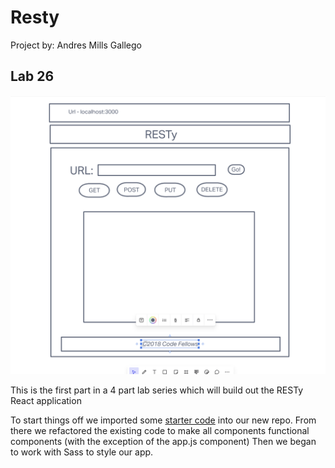 # Resty

Project by:  Andres Mills Gallego

## Lab 26

![UML](./resty-uml.png)

This is the first part in a 4 part lab series which will build out the RESTy React application

To start things off we imported some [starter code]() into our new repo. 
From there we refactored the existing code to make all components functional components (with the exception of the app.js component)
Then we began to work with Sass to style our app. 